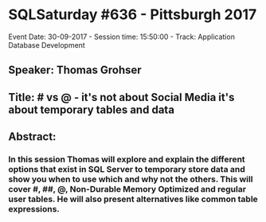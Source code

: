 # SQLSaturday #636 - Pittsburgh 2017
Event Date: 30-09-2017 - Session time: 15:50:00 - Track: Application  Database Development
## Speaker: Thomas Grohser
## Title: # vs @ - it's not about Social Media it's about temporary tables and data
## Abstract:
### In this session Thomas will explore and explain the different options that exist in SQL Server to temporary store data and show you when to use which and why not the others. This will cover #, ##, @,  Non-Durable Memory Optimized and regular user tables.  He will also present alternatives like common table expressions.
